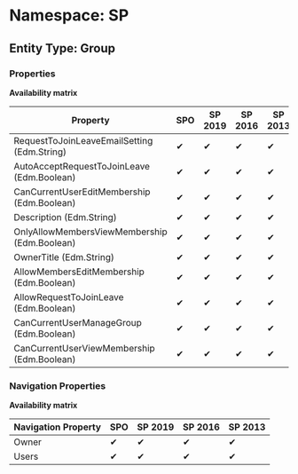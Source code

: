 # Namespace: SP
## Entity Type: Group

### Properties

**Availability matrix**

Property | SPO | SP 2019 | SP 2016 | SP 2013
----------|-----|---------|---------|--------
RequestToJoinLeaveEmailSetting (Edm.String) | ✔ | ✔ | ✔ | ✔
AutoAcceptRequestToJoinLeave (Edm.Boolean) | ✔ | ✔ | ✔ | ✔
CanCurrentUserEditMembership (Edm.Boolean) | ✔ | ✔ | ✔ | ✔
Description (Edm.String) | ✔ | ✔ | ✔ | ✔
OnlyAllowMembersViewMembership (Edm.Boolean) | ✔ | ✔ | ✔ | ✔
OwnerTitle (Edm.String) | ✔ | ✔ | ✔ | ✔
AllowMembersEditMembership (Edm.Boolean) | ✔ | ✔ | ✔ | ✔
AllowRequestToJoinLeave (Edm.Boolean) | ✔ | ✔ | ✔ | ✔
CanCurrentUserManageGroup (Edm.Boolean) | ✔ | ✔ | ✔ | ✔
CanCurrentUserViewMembership (Edm.Boolean) | ✔ | ✔ | ✔ | ✔

### Navigation Properties

**Availability matrix**

Navigation Property | SPO | SP 2019 | SP 2016 | SP 2013
----------|-----|---------|---------|--------
Owner | ✔ | ✔ | ✔ | ✔
Users | ✔ | ✔ | ✔ | ✔
